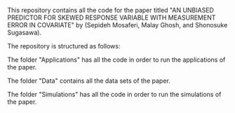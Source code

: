 This repository contains all the code for the paper titled "AN UNBIASED PREDICTOR FOR SKEWED RESPONSE VARIABLE WITH MEASUREMENT ERROR IN COVARIATE" by (Sepideh Mosaferi, Malay Ghosh, and Shonosuke Sugasawa).

The repository is structured as follows:

The folder "Applications" has all the code in order to run the applications of the paper.

The folder "Data" contains all the data sets of the paper.

The folder "Simulations" has all the code in order to run the simulations of the paper.